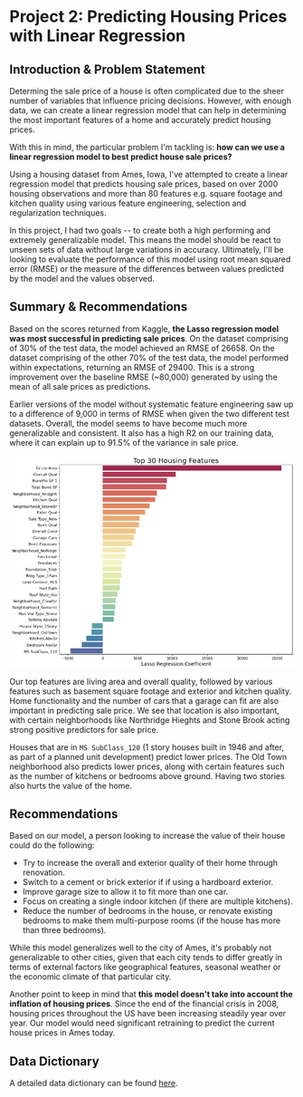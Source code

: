 # Project 2: Predicting Housing Prices with Linear Regression

## Introduction & Problem Statement

Determing the sale price of a house is often complicated due to the sheer number of variables that influence pricing decisions. However, with enough data, we can create a linear regression model that can help in determining the most important features of a home and accurately predict housing prices.

With this in mind, the particular problem I'm tackling is: <b>how can we use a linear regression model to best predict  house sale prices?</b>

Using a housing dataset from Ames, Iowa, I've attempted to create a linear regression model that predicts housing sale prices, based on over 2000 housing observations and more than 80 features e.g. square footage and kitchen quality using various feature engineering, selection and regularization techniques.

In this project, I had two goals -- to create both a high performing and extremely generalizable model. This means the model should be react to unseen sets of data without large variations in accuracy. Ultimately, I'll be looking to evaluate the performance of this model using root mean squared error (RMSE) or the measure of the differences between values predicted by the model and the values observed.

## Summary & Recommendations
Based on the scores returned from Kaggle, <b>the Lasso regression model was most successful in predicting sale prices</b>. On the dataset comprising of 30% of the test data, the model achieved an RMSE of 26658. On the dataset comprising of the other 70% of the test data, the model performed within expectations, returning an RMSE of 29400. This is a strong improvement over the baseline RMSE (~80,000) generated by using the mean of all sale prices as predictions.

Earlier versions of the model without systematic feature engineering saw up to a difference of 9,000 in terms of RMSE when given the two different test datasets. Overall, the model seems to have become much more generalizable and consistent. It also has a high R2 on our training data, where it can explain up to 91.5% of the variance in sale price.

<img src="./assets/top_coefficients.png" width=800 align = center>

Our top features are living area and overall quality, followed by various features such as basement square footage and exterior and kitchen quality. Home functionality and the number of cars that a garage can fit are also important in predicting sale price. We see that location is also important, with certain neighborhoods like Northridge Hieghts and Stone Brook acting strong positive predictors for sale price.

Houses that are in `MS SubClass_120` (1 story houses built in 1946 and after, as part of a planned unit development) predict lower prices. The Old Town neighborhood also predicts lower prices, along with certain features such as the number of kitchens or bedrooms above ground. Having two stories also hurts the value of the home.

## Recommendations
Based on our model, a person looking to increase the value of their house could do the following:
- Try to increase the overall and exterior quality of their home through renovation.
- Switch to a cement or brick exterior if if using a hardboard exterior.
- Improve garage size to allow it to fit more than one car.
- Focus on creating a single indoor kitchen (if there are multiple kitchens).
- Reduce the number of bedrooms in the house, or renovate existing bedrooms to make them multi-purpose rooms (if the house has more than three bedrooms).

While this model generalizes well to the city of Ames, it's probably not generalizable to other cities, given that each city tends to differ greatly in terms of external factors like geographical features, seasonal weather or the economic climate of that particular city.

Another point to keep in mind that <b>this model doesn't take into account the inflation of housing prices</b>. Since the end of the financial crisis in 2008, housing prices throughout the US have been increasing steadily year over year. Our model would need significant retraining to predict the current house prices in Ames today.


## Data Dictionary
A detailed data dictionary can be found [here](http://jse.amstat.org/v19n3/decock/DataDocumentation.txt).